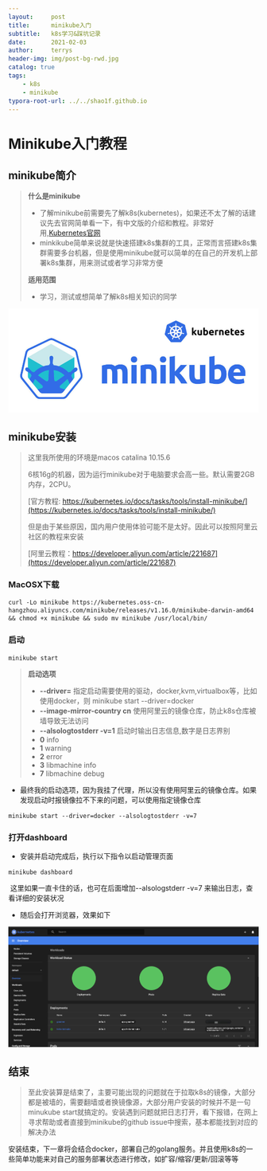 ```yaml
---
layout:     post
title:      minikube入门
subtitle:   k8s学习&踩坑记录
date:       2021-02-03
author:     terrys
header-img: img/post-bg-rwd.jpg
catalog: true
tags:
    - k8s
    - minikube
typora-root-url: ../../shao1f.github.io
---
```




# Minikube入门教程

## minikube简介

>**什么是minikube**
>
>- 了解minikube前需要先了解k8s(kubernetes)，如果还不太了解的话建议先去官网简单看一下，有中文版的介绍和教程。非常好用,[Kubernetes官网](https://kubernetes.io/zh/)
>- minkikube简单来说就是快速搭建k8s集群的工具，正常而言搭建k8s集群需要多台机器，但是使用minikube就可以简单的在自己的开发机上部署k8s集群，用来测试或者学习非常方便
>
>**适用范围**
>
>- 学习，测试或想简单了解k8s相关知识的同学

![](/img/minikube/minikube.jpg)

## minikube安装

>这里我所使用的环境是macos catalina 10.15.6
>
>6核16g的机器，因为运行minikube对于电脑要求会高一些。默认需要2GB内存，2CPU。
>
>[官方教程: https://kubernetes.io/docs/tasks/tools/install-minikube/](https://kubernetes.io/docs/tasks/tools/install-minikube/)
>
>但是由于某些原因，国内用户使用体验可能不是太好。因此可以按照阿里云社区的教程来安装
>
>[阿里云教程：https://developer.aliyun.com/article/221687](https://developer.aliyun.com/article/221687)	

### MacOSX下载

```shell
curl -Lo minikube https://kubernetes.oss-cn-hangzhou.aliyuncs.com/minikube/releases/v1.16.0/minikube-darwin-amd64 && chmod +x minikube && sudo mv minikube /usr/local/bin/

```

### 启动

```shell
minikube start
```

>**启动选项**
>
>- **--driver=** 指定启动需要使用的驱动，docker,kvm,virtualbox等，比如使用docker，则 minikube start --driver=docker
>- **--image-mirror-country cn** 使用阿里云的镜像仓库，防止k8s仓库被墙导致无法访问
>- **--alsologtostderr -v=1** 启动时输出日志信息,数字是日志界别
>  - **0** info
>  - **1** warning
>  - **2** error
>  - **3** libmachine info
>  - **7** libmachine debug

- 最终我的启动选项，因为我挂了代理，所以没有使用阿里云的镜像仓库。如果发现启动时报镜像拉不下来的问题，可以使用指定镜像仓库

```shell
minikube start --driver=docker --alsologtostderr -v=7
```

### 打开dashboard

- 安装并启动完成后，执行以下指令以启动管理页面

```shell
minikube dashboard
```

​	这里如果一直卡住的话，也可在后面增加--alsologstderr -v=7 来输出日志，查看详细的安装状况

- 随后会打开浏览器，效果如下

![](/img/minikube/k8s-dashboard.png)

## 结束

>至此安装算是结束了，主要可能出现的问题就在于拉取k8s的镜像，大部分都是被墙的，需要翻墙或者换镜像源，大部分用户安装的时候并不是一句minukube start就搞定的。安装遇到问题就把日志打开，看下报错，在网上寻求帮助或者直接到minikube的github issue中搜索，基本都能找到对应的解决办法

​	安装结束，下一章将会结合docker，部署自己的golang服务。并且使用k8s的一些简单功能来对自己的服务部署状态进行修改，如扩容/缩容/更新/回滚等等